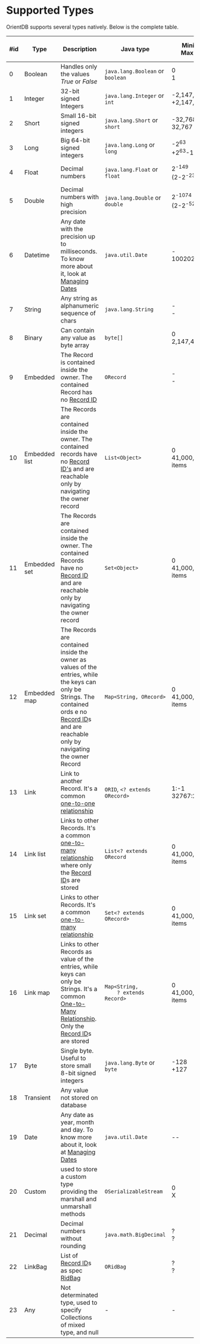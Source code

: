 <!-- proofread 2015-11-26 SAM -->
# Supported Types

OrientDB supports several types natively. Below is the complete table.

|#id|Type|Description|Java type|Minimum<br>Maximum|Auto-conversion from/to|
|---|----|-----------|------|------------------|-----------------------|
|0|Boolean|Handles only the values *True* or *False*|<code>java.lang.Boolean</code> or <code>boolean</code>|0<br>1|String|
|1|Integer|32-bit signed Integers|<code>java.lang.Integer</code> or <code>int</code>|-2,147,483,648<br>+2,147,483,647|Any Number, String|
|2|Short|Small 16-bit signed integers|<code>java.lang.Short</code> or <code>short</code>|-32,768<br>32,767|Any Number, String|
|3|Long|Big 64-bit signed integers|<code>java.lang.Long</code> or <code>long</code>|-2<sup>63</sup><br>+2<sup>63</sup>-1|Any Number, String|
|4|Float|Decimal numbers|<code>java.lang.Float</code> or <code>float</code>|2<sup>-149</sup><br>(2-2<sup>-23</sup>)*2<sup>127</sup>|Any Number, String|
|5|Double|Decimal numbers with high precision|<code>java.lang.Double</code> or <code>double</code>|2<sup>-1074</sup><br>(2-2<sup>-52</sup>)*2<sup>1023</sup>|Any Number, String|
|6|Datetime|Any date with the precision up to milliseconds. To know more about it, look at [Managing Dates](Managing-Dates.md)|<code>java.util.Date</code>|-<br>1002020303|Date, Long, String|
|7|String|Any string as alphanumeric sequence of chars|<code>java.lang.String</code>|-<br>-|-|
|8|Binary|Can contain any value as byte array|<code>byte[]</code>|0<br>2,147,483,647|String|
|9|Embedded|The Record is contained inside the owner. The contained Record has no [Record ID](Concepts.md#record-id)|<code>ORecord</code>|-<br>-|ORecord|
|10|Embedded list|The Records are contained inside the owner. The contained records have no [Record ID's](Concepts.md#record-id) and are reachable only by navigating the owner record|<code>List&lt;Object&gt;</code>|0<br>41,000,000 items|String|
|11|Embedded set|The Records are contained inside the owner. The contained Records have no [Record ID](Concepts.md#record-id) and are reachable only by navigating the owner record|<code>Set&lt;Object&gt;</code>|0<br>41,000,000 items|String|
|12|Embedded map|The Records are contained inside the owner as values of the entries, while the keys can only be Strings. The contained ords e no [Record ID](Concepts.md#record-id)s and are reachable only by navigating the owner Record|<code>Map&lt;String, ORecord&gt;</code>|0<br>41,000,000 items|<code>Collection&lt;? extends ORecord&lt;?&gt;&gt;</code>, <code>String</code>|
|13|Link|Link to another Record. It's a common [one-to-one relationship](Concepts.md#1-1-and-n-1-referenced-relationships)|<code>ORID</code>, <code>&lt;? extends ORecord&gt;</code>|1:-1<br>32767:2^63-1|String|
|14|Link list|Links to other Records. It's a common [one-to-many relationship](Concepts.md#1-n-and-n-m-embedded-relationships) where only the [Record ID](Concepts.md#record-id)s are stored|<code>List&lt;? extends ORecord</code>|0<br>41,000,000 items|String|
|15|Link set|Links to other Records. It's a common [one-to-many relationship](Concepts.md#1-n-and-n-m-embedded-relationships)|<code>Set&lt;? extends ORecord&gt;</code>|0<br>41,000,000 items|<code>Collection&lt;? extends ORecord&gt;</code>, <code>String</code>|
|16|Link map|Links to other Records as value of the entries, while keys can only be Strings. It's a common [One-to-Many Relationship](Concepts.md#1-n-and-n-m-embedded-relationships). Only the [Record ID](Concepts.md#record-id)s are stored|<code>Map&lt;String,<br>&nbsp;&nbsp;&nbsp;&nbsp;? extends Record&gt;</code>|0<br>41,000,000 items|String|
|17|Byte|Single byte. Useful to store small 8-bit signed integers|<code>java.lang.Byte</code> or <code>byte</code>|-128<br>+127|Any Number, String|
|18|Transient|Any value not stored on database||||
|19|Date|Any date as year, month and day. To know more about it, look at [Managing Dates](Managing-Dates.md)|<code>java.util.Date</code>|-<bonetomanyr>-|Date, Long, String|
|20|Custom|used to store a custom type providing the marshall and unmarshall methods|<code>OSerializableStream</code>|0<br>X|-|
|21|Decimal|Decimal numbers without rounding|<code>java.math.BigDecimal</code>|?<br>?|Any Number, String|
|22|LinkBag| List of [Record ID](Concepts.md#record-id)s as spec [RidBag](RidBag.md) | <code>ORidBag</code> | ?<br>? | - |
|23|Any|Not determinated type, used to specify Collections of mixed type, and null | - | - | - |
